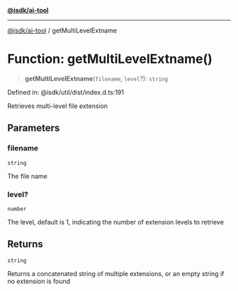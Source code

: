 [**@isdk/ai-tool**](../README.md)

***

[@isdk/ai-tool](../globals.md) / getMultiLevelExtname

# Function: getMultiLevelExtname()

> **getMultiLevelExtname**(`filename`, `level`?): `string`

Defined in: @isdk/util/dist/index.d.ts:191

Retrieves multi-level file extension

## Parameters

### filename

`string`

The file name

### level?

`number`

The level, default is 1, indicating the number of extension levels to retrieve

## Returns

`string`

Returns a concatenated string of multiple extensions, or an empty string if no extension is found
